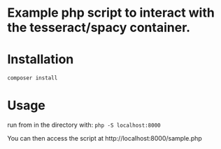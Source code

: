 # Example php script to interact with the tesseract/spacy container.

# Installation
```composer install```

# Usage
run from in the directory with:
```php -S localhost:8000```

You can then access the script at http://localhost:8000/sample.php
